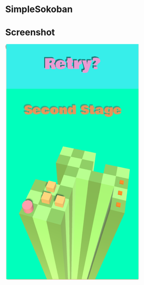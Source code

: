 # SimpleSokoban


# Screenshot
![Screenshot](https://github.com/oneofthezombies/SimpleSokoban/blob/master/Images/simple_sokoban.png)
